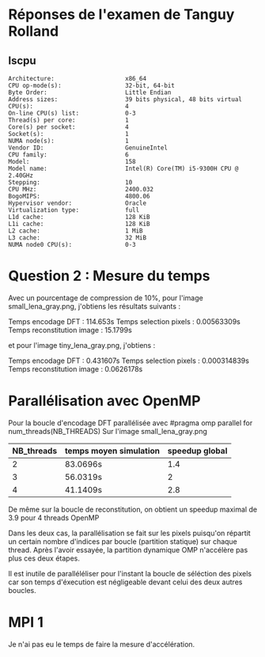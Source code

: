 # Réponses de l'examen de Tanguy Rolland


## lscpu

```
Architecture:                    x86_64
CPU op-mode(s):                  32-bit, 64-bit
Byte Order:                      Little Endian
Address sizes:                   39 bits physical, 48 bits virtual
CPU(s):                          4
On-line CPU(s) list:             0-3
Thread(s) per core:              1
Core(s) per socket:              4
Socket(s):                       1
NUMA node(s):                    1
Vendor ID:                       GenuineIntel
CPU family:                      6
Model:                           158
Model name:                      Intel(R) Core(TM) i5-9300H CPU @ 2.40GHz
Stepping:                        10
CPU MHz:                         2400.032
BogoMIPS:                        4800.06
Hypervisor vendor:               Oracle
Virtualization type:             full
L1d cache:                       128 KiB
L1i cache:                       128 KiB
L2 cache:                        1 MiB
L3 cache:                        32 MiB
NUMA node0 CPU(s):               0-3
```

# Question 2 : Mesure du temps

Avec un pourcentage de compression de 10%, pour l'image small_lena_gray.png, j'obtiens les résultats suivants : 

Temps encodage DFT : 114.653s
Temps selection pixels : 0.00563309s
Temps reconstitution image : 15.1799s

et pour l'image tiny_lena_gray.png, j'obtiens : 

Temps encodage DFT : 0.431607s
Temps selection pixels : 0.000314839s
Temps reconstitution image : 0.0626178s


# Parallélisation avec OpenMP

Pour la boucle d'encodage DFT parallélisée avec #pragma omp parallel for num_threads(NB_THREADS)
Sur l'image small_lena_gray.png

NB_threads | temps moyen simulation| speedup global
-----------|-----------------------|---------------
2          |     83.0696s          |     1.4
3          |     56.0319s          |      2
4          |     41.1409s          |     2.8

De même sur la boucle de reconstitution, on obtient un speedup maximal de 3.9 pour 4 threads OpenMP

Dans les deux cas, la parallélisation se fait sur les pixels puisqu'on répartit un certain nombre d'indices par boucle (partition statique) sur chaque thread. Après l'avoir essayée, la partition dynamique OMP n'accélère pas plus ces deux étapes.

Il est inutile de paralléléliser pour l'instant la boucle de séléction des pixels car son temps d'éxecution est négligeable devant celui des deux autres boucles.

# MPI 1

Je n'ai pas eu le temps de faire la mesure d'accélération.

















